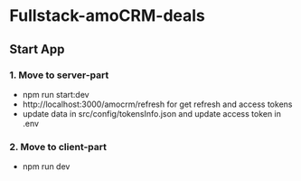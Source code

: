 # Fullstack-amoCRM-deals

## Start App

### 1. Move to server-part

* npm run start:dev
* http://localhost:3000/amocrm/refresh for get refresh and access tokens
* update data in src/config/tokensInfo.json and update access token in .env

### 2. Move to client-part

* npm run dev 